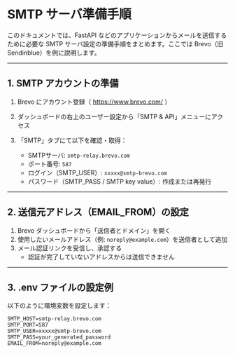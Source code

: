 # SMTP サーバ準備手順

このドキュメントでは、FastAPI などのアプリケーションからメールを送信するために必要な SMTP サーバ設定の準備手順をまとめます。ここでは Brevo（旧 Sendinblue）を例に説明します。

---

## 1. SMTP アカウントの準備

1. Brevo にアカウント登録（ https://www.brevo.com/ ）
2. ダッシュボードの右上のユーザー設定から「SMTP & API」メニューにアクセス
3. 「SMTP」タブにて以下を確認・取得：

   - SMTPサーバ: `smtp-relay.brevo.com`
   - ポート番号: `587`
   - ログイン（SMTP_USER）: `xxxxx@smtp-brevo.com`
   - パスワード（SMTP_PASS / SMTP key value）: 作成または再発行

---

## 2. 送信元アドレス（EMAIL_FROM）の設定

1. Brevo ダッシュボードから「送信者とドメイン」を開く
2. 使用したいメールアドレス（例: `noreply@example.com`）を送信者として追加
3. メール認証リンクを受信し、承認する
   - 認証が完了していないアドレスからは送信できません

---

## 3. .env ファイルの設定例

以下のように環境変数を設定します：

```env
SMTP_HOST=smtp-relay.brevo.com
SMTP_PORT=587
SMTP_USER=xxxxx@smtp-brevo.com
SMTP_PASS=your_generated_password
EMAIL_FROM=noreply@example.com
```